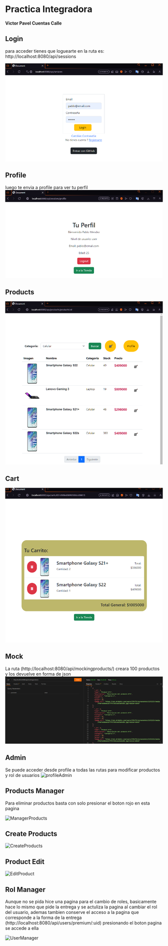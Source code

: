 # Practica Integradora

**Victor Pavel Cuentas Calle**

## Login
para acceder tienes que loguearte en la ruta es: http://localhost:8080/api/sessions

![Login](https://github.com/VictorPavelCC/3eraPreEntregaCuentasCalle/blob/main/src/img/login.png?raw=true)

## Profile
luego te envia a profile para ver tu perfil
![Profile](https://github.com/VictorPavelCC/3eraPreEntregaCuentasCalle/blob/main/src/img/profile.png?raw=true)

## Products

![ProductList](https://github.com/VictorPavelCC/3eraPreEntregaCuentasCalle/blob/main/src/img/productList.png?raw=true)

## Cart

![Cart](https://github.com/VictorPavelCC/3eraPreEntregaCuentasCalle/blob/main/src/img/cart.png?raw=true)

## Mock
La ruta (http://localhost:8080/api/mockingproducts/) creara 100 productos y los devuelve en forma de json
![Mock](https://github.com/VictorPavelCC/3eraPreEntregaCuentasCalle/blob/main/src/img/mockingProducts.png?raw=true)

## Admin
Se puede acceder desde profile a todas las rutas para modificar productos y rol de usuarios
![profileAdmin](https://github.com/VictorPavelCC/3eraPreEntregaCuentasCalle/blob/main/src/img/ProfileAdmin.png?raw=true)

## Products Manager 

Para eliminar productos basta con solo presionar el boton rojo en esta pagina

![ManagerProducts](https://github.com/VictorPavelCC/3eraPreEntregaCuentasCalle/blob/main/src/img/ManagerProducts.png?raw=true)

## Create Products

![CreateProducts](https://github.com/VictorPavelCC/3eraPreEntregaCuentasCalle/blob/main/src/img/CreateProducts.png?raw=true)

## Product Edit

![EditProduct](https://github.com/VictorPavelCC/3eraPreEntregaCuentasCalle/blob/main/src/img/EditProduct.png?raw=true)

## Rol Manager

Aunque no se pida hice una pagina para el cambio de roles, basicamente hace lo mismo que pide la entrega y se actuliza la pagina  al cambiar el rol del usuario,
ademas tambien conserve el acceso a la pagina que corresponde a la forma de la entrega (http://localhost:8080/api/users/premium/:uid) presionando el boton pagina se accede a ella

![UserManager](https://github.com/VictorPavelCC/3eraPreEntregaCuentasCalle/blob/main/src/img/EditProduct.png?raw=true)


